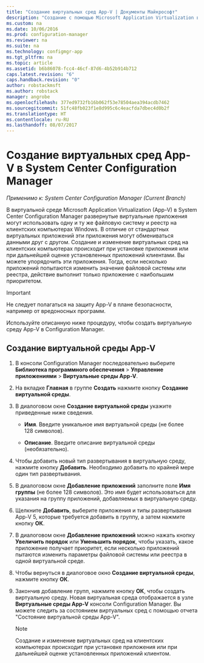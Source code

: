 ```yaml
---
title: "Создание виртуальных сред App-V | Документы Майкрософт"
description: "Создание с помощью Microsoft Application Virtualization виртуальных сред, позволяющих приложениям обмениваться данными друг с другом."
ms.custom: na
ms.date: 10/06/2016
ms.prod: configuration-manager
ms.reviewer: na
ms.suite: na
ms.technology: configmgr-app
ms.tgt_pltfrm: na
ms.topic: article
ms.assetid: b6b86078-fcc4-46cf-87d6-4b52b914b712
caps.latest.revision: "6"
caps.handback.revision: "0"
author: robstackmsft
ms.author: robstack
manager: angrobe
ms.openlocfilehash: 377ed9732fb16b062f53e78504aea394acdb7462
ms.sourcegitcommit: 51fc48fb023f1e8d995c6c4eacfda7dbec4d0b2f
ms.translationtype: HT
ms.contentlocale: ru-RU
ms.lasthandoff: 08/07/2017
---
```

# <a name="create-app-v-virtual-environments-in-system-center-configuration-manager"></a>Создание виртуальных сред App-V в System Center Configuration Manager

*Применимо к: System Center Configuration Manager (Current Branch)*

В виртуальной среде Microsoft Application Virtualization (App-V) в System Center Configuration Manager развернутые виртуальные приложения могут использовать одну и ту же файловую систему и реестр на клиентских компьютерах Windows. В отличие от стандартных виртуальных приложений эти приложения могут обмениваться данными друг с другом. Создание и изменение виртуальных сред на клиентских компьютерах происходит при установке приложения или при дальнейшей оценке установленных приложений клиентами. Вы можете упорядочить эти приложения. Тогда, если несколько приложений попытаются изменить значение файловой системы или реестра, действие выполнит только приложение с наибольшим приоритетом.  

> [!IMPORTANT]  
>  Не следует полагаться на защиту App-V в плане безопасности, например от вредоносных программ.  

 Используйте описанную ниже процедуру, чтобы создать виртуальную среду App-V в Configuration Manager.  

## <a name="create-an-app-v-virtual-environment"></a>Создание виртуальной среды App-V  

1.  В консоли Configuration Manager последовательно выберите **Библиотека программного обеспечения** > **Управление приложениями** > **Виртуальные среды App-V**.  

3.  На вкладке **Главная** в группе **Создать** нажмите кнопку **Создание виртуальной среды**.  

4.  В диалоговом окне **Создание виртуальной среды** укажите приведенные ниже сведения.  

    -   **Имя**.  Введите уникальное имя виртуальной среды (не более 128 символов).  

    -   **Описание**. Введите описание виртуальной среды (необязательно).  

5.  Чтобы добавить новый тип развертывания в виртуальную среду, нажмите кнопку **Добавить**. Необходимо добавить по крайней мере один тип развертывания.  

6.  В диалоговом окне **Добавление приложений** заполните поле **Имя группы** (не более 128 символов). Это имя будет использоваться для указания на группу приложений, добавляемых в виртуальную среду.  

7.  Щелкните **Добавить**, выберите приложения и типы развертывания App-V 5, которые требуется добавить в группу, а затем нажмите кнопку **ОК**.  

8.  В диалоговом окне **Добавление приложений** можно нажать кнопку **Увеличить порядок** или **Уменьшить порядок**, чтобы указать, какое приложение получает приоритет, если несколько приложений пытаются изменить параметры файловой системы или реестра в одной виртуальной среде.  

9. Чтобы вернуться в диалоговое окно **Создание виртуальной среды**, нажмите кнопку **ОК**.  

10. Закончив добавление групп, нажмите кнопку **ОК**, чтобы создать виртуальную среду. Новая виртуальная среда отображается в узле **Виртуальные среды App-V** консоли Configuration Manager. Вы можете следить за состоянием виртуальных сред с помощью отчета "Состояние виртуальной среды App-V".  

    > [!NOTE]  
    >  Создание и изменение виртуальных сред на клиентских компьютерах происходит при установке приложения или при дальнейшей оценке установленных приложений клиентом.  
